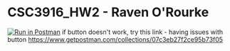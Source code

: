 # CSC3916_HW2 - Raven O'Rourke

[![Run in Postman](https://run.pstmn.io/button.svg)](https://app.getpostman.com/run-collection/07c3eb27f2ce95b73f05#?env%5BHW2%5D=W3sia2V5IjoidG9rZW4iLCJ2YWx1ZSI6IkpXVCBleUpoYkdjaU9pSklVekkxTmlJc0luUjVjQ0k2SWtwWFZDSjkuZXlKcFpDSTZJbU0wWmpWak16TmxNakF6WVdVMlkyVTJPR1E1WlRsbE1tTm1aR05rWVdSa09URTFaRFl6TVdVaUxDSjFjMlZ5Ym1GdFpTSTZJbEpoZG1WdUlpd2lhV0YwSWpveE5qRTBORFV4TkRZNGZRLnZBblNzUEQyamRZRXNzLUJTWGxUUmNfQTZ3ZW1ScDBTZUdxbDF0RWtBVnMiLCJlbmFibGVkIjp0cnVlfV0=)
if button doesn't work, try this link - having issues with button
https://www.getpostman.com/collections/07c3eb27f2ce95b73f05